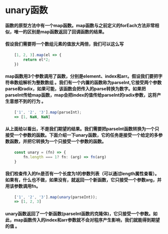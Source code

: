 <h1>unary函数</h1>

#### 函数的原型方法中有一个map函数。map函数与之前定义的forEach方法非常相似，唯一的区别是map函数返回了回调函数的结果。

#### 假设我们需要将一个数组元素的值放大两倍，我们可以这么写

```js
    [1, 2, 3].map(el => {
        return el*2;
    })
```
#### map函数用3个参数调用了函数，分别是element、index和arr。假设我们要把字符串数组解析为整数数组 。我们有一个内置的函数称为parseInt,它接受两个参数parse和radix，如果可能，该函数会把传入的parse转换为数字。如果把parseInt传给map函数，map会把index的值传给parseInt的radix参数，这将产生意想不到的行为 。

```js
    ['1', '2', '3'].map(parseInt);
    => [1, NaN, NaN]
```

#### 从上面给以看出，不是我们期望的结果。我们需要把parseInt函数转换为一个只接受一个参数的函数。下面介绍一下unary函数，它的任务是接受一个给定的多参数函数，并把它转换为一个只接受一个参数的函数。

```js
    const unary = (fn) => {
        fn.length === 1? fn: (arg) => fn(arg)
    }
```

#### 我们检查传入的fn是否有一个长度为1的参数列表（可以通过length属性查看）。如果有，什么也不做，如果没有，就返回一个新函数，它只接受一个参数arg，并用该参数调用fn。

```js
    ['1', '2', '3'].map(unary(parseInt));
    => [1, 2, 3]
```

#### unary函数返回了一个新函数(parseInt函数的克隆体)，它只接受一个参数。如此，map函数传入的index和arr参数就不会对程序产生影响，我们就能得到期望的值 。
